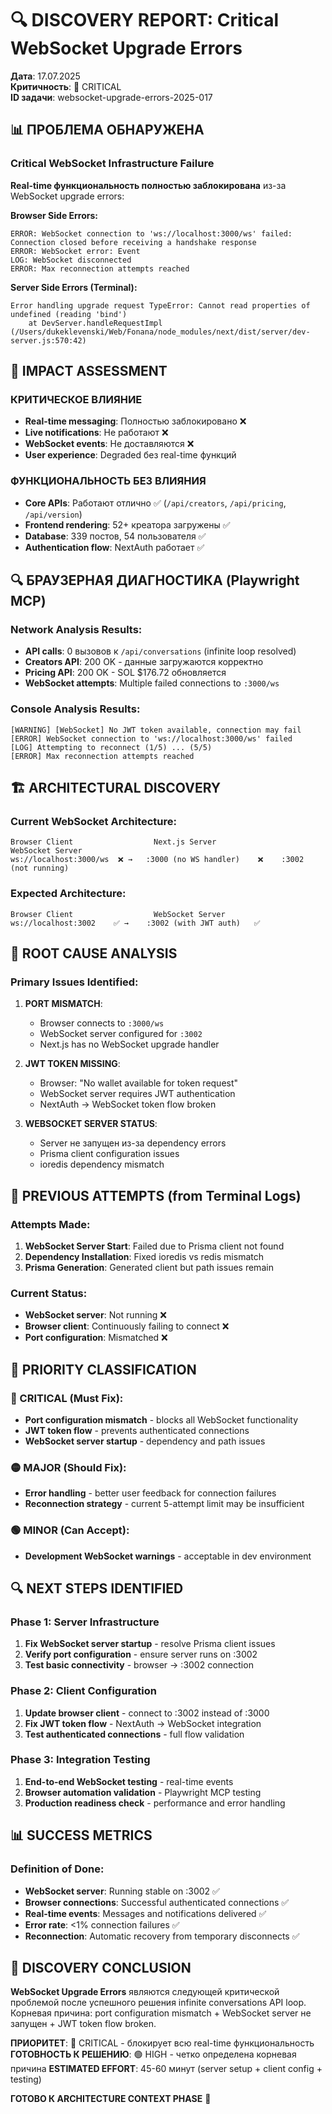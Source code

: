 # 🔍 DISCOVERY REPORT: Critical WebSocket Upgrade Errors

**Дата**: 17.07.2025  
**Критичность**: 🔴 CRITICAL  
**ID задачи**: websocket-upgrade-errors-2025-017  

## 📊 ПРОБЛЕМА ОБНАРУЖЕНА

### Critical WebSocket Infrastructure Failure
**Real-time функциональность полностью заблокирована** из-за WebSocket upgrade errors:

**Browser Side Errors:**
```
ERROR: WebSocket connection to 'ws://localhost:3000/ws' failed: Connection closed before receiving a handshake response
ERROR: WebSocket error: Event
LOG: WebSocket disconnected
ERROR: Max reconnection attempts reached
```

**Server Side Errors (Terminal):**
```
Error handling upgrade request TypeError: Cannot read properties of undefined (reading 'bind')
    at DevServer.handleRequestImpl (/Users/dukeklevenski/Web/Fonana/node_modules/next/dist/server/dev-server.js:570:42)
```

## 🎯 IMPACT ASSESSMENT

### КРИТИЧЕСКОЕ ВЛИЯНИЕ
- **Real-time messaging**: Полностью заблокировано ❌
- **Live notifications**: Не работают ❌  
- **WebSocket events**: Не доставляются ❌
- **User experience**: Degraded без real-time функций

### ФУНКЦИОНАЛЬНОСТЬ БЕЗ ВЛИЯНИЯ
- **Core APIs**: Работают отлично ✅ (`/api/creators`, `/api/pricing`, `/api/version`)
- **Frontend rendering**: 52+ креатора загружены ✅
- **Database**: 339 постов, 54 пользователя ✅
- **Authentication flow**: NextAuth работает ✅

## 🔍 БРАУЗЕРНАЯ ДИАГНОСТИКА (Playwright MCP)

### Network Analysis Results:
- **API calls**: 0 вызовов к `/api/conversations` (infinite loop resolved)
- **Creators API**: 200 OK - данные загружаются корректно
- **Pricing API**: 200 OK - SOL $176.72 обновляется
- **WebSocket attempts**: Multiple failed connections to `:3000/ws`

### Console Analysis Results:
```
[WARNING] [WebSocket] No JWT token available, connection may fail
[ERROR] WebSocket connection to 'ws://localhost:3000/ws' failed
[LOG] Attempting to reconnect (1/5) ... (5/5)
[ERROR] Max reconnection attempts reached
```

## 🏗️ ARCHITECTURAL DISCOVERY

### Current WebSocket Architecture:
```
Browser Client                  Next.js Server                 WebSocket Server
ws://localhost:3000/ws  ❌ →   :3000 (no WS handler)    ❌    :3002 (not running)
```

### Expected Architecture:
```
Browser Client                  WebSocket Server
ws://localhost:3002    ✅ →    :3002 (with JWT auth)   ✅
```

## 🎯 ROOT CAUSE ANALYSIS

### Primary Issues Identified:
1. **PORT MISMATCH**: 
   - Browser connects to `:3000/ws`
   - WebSocket server configured for `:3002`
   - Next.js has no WebSocket upgrade handler

2. **JWT TOKEN MISSING**:
   - Browser: "No wallet available for token request"
   - WebSocket server requires JWT authentication
   - NextAuth → WebSocket token flow broken

3. **WEBSOCKET SERVER STATUS**:
   - Server не запущен из-за dependency errors
   - Prisma client configuration issues
   - ioredis dependency mismatch

## 🔄 PREVIOUS ATTEMPTS (from Terminal Logs)

### Attempts Made:
1. **WebSocket Server Start**: Failed due to Prisma client not found
2. **Dependency Installation**: Fixed ioredis vs redis mismatch
3. **Prisma Generation**: Generated client but path issues remain

### Current Status:
- **WebSocket server**: Not running ❌
- **Browser client**: Continuously failing to connect ❌
- **Port configuration**: Mismatched ❌

## 🎯 PRIORITY CLASSIFICATION

### 🔴 CRITICAL (Must Fix):
- **Port configuration mismatch** - blocks all WebSocket functionality
- **JWT token flow** - prevents authenticated connections
- **WebSocket server startup** - dependency and path issues

### 🟡 MAJOR (Should Fix):
- **Error handling** - better user feedback for connection failures
- **Reconnection strategy** - current 5-attempt limit may be insufficient

### 🟢 MINOR (Can Accept):
- **Development WebSocket warnings** - acceptable in dev environment

## 🔍 NEXT STEPS IDENTIFIED

### Phase 1: Server Infrastructure
1. **Fix WebSocket server startup** - resolve Prisma client issues
2. **Verify port configuration** - ensure server runs on :3002
3. **Test basic connectivity** - browser → :3002 connection

### Phase 2: Client Configuration  
1. **Update browser client** - connect to :3002 instead of :3000
2. **Fix JWT token flow** - NextAuth → WebSocket integration
3. **Test authenticated connections** - full flow validation

### Phase 3: Integration Testing
1. **End-to-end WebSocket testing** - real-time events
2. **Browser automation validation** - Playwright MCP testing
3. **Production readiness check** - performance and error handling

## 📊 SUCCESS METRICS

### Definition of Done:
- **WebSocket server**: Running stable on :3002 ✅
- **Browser connections**: Successful authenticated connections ✅
- **Real-time events**: Messages and notifications delivered ✅
- **Error rate**: <1% connection failures ✅
- **Reconnection**: Automatic recovery from temporary disconnects ✅

## 🎯 DISCOVERY CONCLUSION

**WebSocket Upgrade Errors** являются следующей критической проблемой после успешного решения infinite conversations API loop. Корневая причина: port configuration mismatch + WebSocket server не запущен + JWT token flow broken.

**ПРИОРИТЕТ**: 🔴 CRITICAL - блокирует всю real-time функциональность
**ГОТОВНОСТЬ К РЕШЕНИЮ**: 🟢 HIGH - четко определена корневая причина
**ESTIMATED EFFORT**: 45-60 минут (server setup + client config + testing)

**ГОТОВО К ARCHITECTURE CONTEXT PHASE** 🚀 